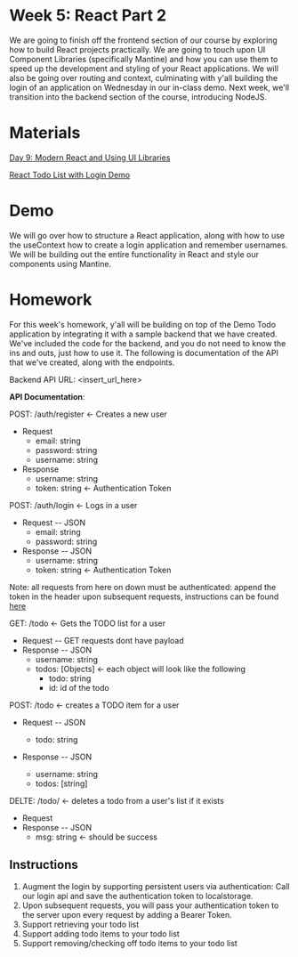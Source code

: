 # Week 5: React Part 2

We are going to finish off the frontend section of our course by exploring how to build React projects practically. We are going to touch upon UI Component Libraries (specifically Mantine) and how you can use them to speed up the development and styling of your React applications. We will also be going over routing and context, culminating with y'all building the login of an application on Wednesday in our in-class demo. Next week, we'll transition into the backend section of the course, introducing NodeJS.

# Materials

[Day 9: Modern React and Using UI Libraries](https://docs.google.com/presentation/d/12pDClMCPLL9ACW6-LJJjns93Hb8JeUYaWaelsSbQcFY/edit#slide=id.gfdad69bcc6_1_64)

[React Todo List with Login Demo](https://codesandbox.io/s/to-do-mantine-complete-6wlh60?file=/src/pages/HomePage.js)

# Demo

We will go over how to structure a React application, along with how to use the useContext how to create a login application and remember usernames. We will be building out the entire functionality in React and style our components using Mantine.

# Homework

For this week's homework, y'all will be building on top of the Demo Todo application by integrating it with a sample backend that we have created. We've included the code for the backend, and you do not need to know the ins and outs, just how to use it. The following is documentation of the API that we've created, along with the endpoints.

Backend API URL: <insert_url_here>

**API Documentation**:

POST: /auth/register <- Creates a new user

- Request
  - email: string
  - password: string
  - username: string
- Response
  - username: string
  - token: string <- Authentication Token

POST: /auth/login <- Logs in a user

- Request -- JSON
  - email: string
  - password: string
- Response -- JSON
  - username: string
  - token: string <- Authentication Token

Note: all requests from here on down must be authenticated: append the token in the header upon subsequent requests, instructions can be found [here](https://reqbin.com/code/javascript/ricgaie0/javascript-fetch-api-example#:~:text=Sending%20HTTP%20Headers%20with%20Fetch%20API%20Request)

GET: /todo <- Gets the TODO list for a user

- Request -- GET requests dont have payload
- Response -- JSON
  - username: string
  - todos: [Objects] <- each object will look like the following
    - todo: string
    - id: id of the todo

POST: /todo <- creates a TODO item for a user

- Request -- JSON

  - todo: string

- Response -- JSON
  - username: string
  - todos: [string]

DELTE: /todo/<id> <- deletes a todo from a user's list if it exists

- Request
- Response -- JSON
  - msg: string <- should be success

## Instructions

1. Augment the login by supporting persistent users via authentication: Call our login api and save the authentication token to localstorage.
2. Upon subsequent requests, you will pass your authentication token to the server upon every request by adding a Bearer Token.
3. Support retrieving your todo list
4. Support adding todo items to your todo list
5. Support removing/checking off todo items to your todo list
